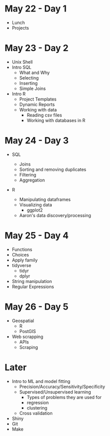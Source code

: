 # May 22 - Day 1

- Lunch
- Projects

# May 23 - Day 2

- Unix Shell
- Intro SQL
  - What and Why
  - Selecting
  - Inserting
  - Simple Joins
- Intro R
  - Project Templates
  - Dynamic Reports
  - Working with data
    - Reading csv files
    - Working with databases in R

# May 24 - Day 3

- SQL
  - Joins
  - Sorting and removing duplicates
  - Filtering
  - Aggregation

- R
  - Manipulating dataframes
  - Visualizing data
	- ggplot2
  - Aaron's data discovery/processing

# May 25 - Day 4

  - Functions
  - Choices
  - Apply family
  - tidyverse
	- tidyr
	- dplyr
  - String manipulation
  - Regular Expressions

# May 26 - Day 5
  - Geospatial
	- R
	- PostGIS
  - Web scrapping
	- APIs
	- Scraping

# Later

- Intro to ML and model fitting
  - Precision/Accuracy/Sensitivity/Specificity
  - Supervised/Unsupervised learning
	- Types of problems they are used for
	- regression
	- clustering
  - Cross validation
- Shiny
- Git
- Make
